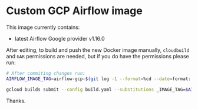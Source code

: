 # Custom GCP Airflow image

This image currently contains:
 * latest Airflow Google provider v1.16.0


After editing, to build and push the new Docker image manually, `cloudbuild` and `GAR` permissions are needed, but if you do have the permissions please run:

```bash
# After commiting changes run:
AIRFLOW_IMAGE_TAG=airflow-gcp-$(git log -1 --format=%cd --date=format:'%Y%m%d%H%M')

gcloud builds submit --config build.yaml --substitutions _IMAGE_TAG=$AIRFLOW_IMAGE_TAG --project=cloudkite-public .

```
Thanks.
